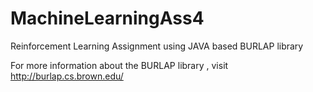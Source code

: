 # MachineLearningAss4
Reinforcement Learning Assignment using JAVA based BURLAP library

For more information about the BURLAP library , visit http://burlap.cs.brown.edu/
